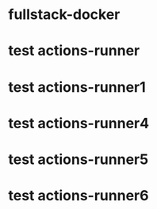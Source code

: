# fullstack-docker
# test actions-runner
# test actions-runner1
# test actions-runner4
# test actions-runner5
# test actions-runner6
